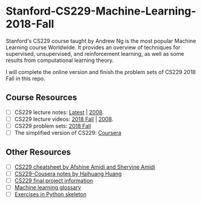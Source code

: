 # Stanford-CS229-Machine-Learning-2018-Fall

Stanford's CS229 course taught by Andrew Ng is the most popular Machine Learning course Worldwide. It provides an overview of techniques for supervised, unsupervised, and reinforcement learning, as well as some results from computational learning theory. 

I will complete the online version and finish the problem sets of CS229 2018 Fall in this repo.

## Course Resources

- [ ] CS229 lecture notes: [Latest](http://cs229.stanford.edu/syllabus.html) | [2008](https://see.stanford.edu/course/cs229).
- [ ] CS229 lecture videos: [2018 Fall](https://www.youtube.com/playlist?list=PLoROMvodv4rMiGQp3WXShtMGgzqpfVfbU) | [2008](https://www.youtube.com/watch?v=UzxYlbK2c7E&list=PLA89DCFA6ADACE599).
- [ ] CS229 problem sets: [2018 Fall](https://github.com/maxim5/cs229-2018-autumn/tree/main/problem-sets)
- [ ] The simplified version of CS229: [Coursera](https://www.coursera.org/learn/machine-learning)

## Other Resources
- [ ] [CS229 cheatsheet by Afshine Amidi and Shervine Amidi](https://stanford.edu/~shervine/teaching/cs-229/)
- [ ] [CS229-Cousera notes by Haihuang Huang](https://github.com/fengdu78/Coursera-ML-AndrewNg-Notes)
- [ ] [CS229 final project information](http://cs229.stanford.edu/projects.html) 
- [ ] [Machine learning glossary](https://ml-cheatsheet.readthedocs.io/en/latest/)
- [ ] [Exercises in Python skeleton](https://www.johnwittenauer.net/machine-learning-exercises-in-python-part-1/)
